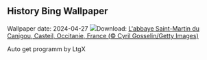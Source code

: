 ## History Bing Wallpaper
Wallpaper date: 2024-04-27
![](https://www.bing.com/th?id=OHR.Canigou_FR-FR9013566099_UHD.jpg&w=1000)Download: [L'abbaye Saint-Martin du Canigou, Casteil, Occitanie, France (© Cyril Gosselin/Getty Images)](https://www.bing.com/th?id=OHR.Canigou_FR-FR9013566099_UHD.jpg)

Auto get programm by LtgX
